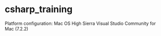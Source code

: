 # csharp_training

Platform configuration:
Mac OS High Sierra
Visual Studio Community for Mac (7.2.2)